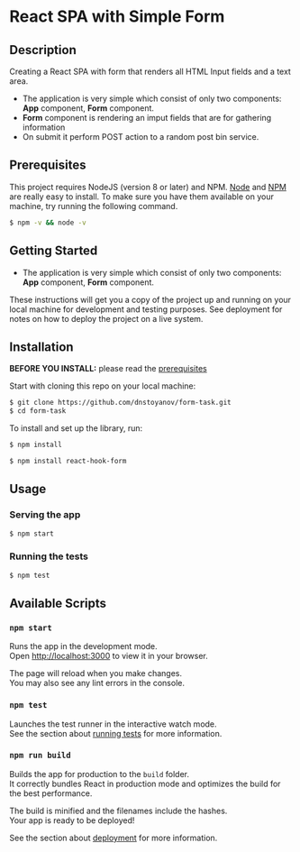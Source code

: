# React SPA with Simple Form


## Description
Creating a React SPA with form that renders all HTML Input fields and a text area.
- The application is very simple which consist of only two components: **App** component, **Form** component.
- **Form** component is rendering an imput fields that are for gathering information
- On submit it perform POST action to a random post bin service.

## Prerequisites

This project requires NodeJS (version 8 or later) and NPM.
[Node](http://nodejs.org/) and [NPM](https://npmjs.org/) are really easy to install.
To make sure you have them available on your machine,
try running the following command.

```sh
$ npm -v && node -v

```

## Getting Started
- The application is very simple which consist of only two components: **App** component, **Form** component.
 
These instructions will get you a copy of the project up and running on your local machine for development and testing purposes. See deployment for notes on how to deploy the project on a live system.

## Installation

**BEFORE YOU INSTALL:** please read the [prerequisites](#prerequisites)

Start with cloning this repo on your local machine:

```sh
$ git clone https://github.com/dnstoyanov/form-task.git
$ cd form-task
```

To install and set up the library, run:

```sh
$ npm install
```

```sh
$ npm install react-hook-form
```

## Usage

### Serving the app

```sh
$ npm start
```

### Running the tests

```sh
$ npm test
```


## Available Scripts
### `npm start`

Runs the app in the development mode.\
Open [http://localhost:3000](http://localhost:3000) to view it in your browser.

The page will reload when you make changes.\
You may also see any lint errors in the console.

### `npm test`

Launches the test runner in the interactive watch mode.\
See the section about [running tests](https://facebook.github.io/create-react-app/docs/running-tests) for more information.

### `npm run build`

Builds the app for production to the `build` folder.\
It correctly bundles React in production mode and optimizes the build for the best performance.

The build is minified and the filenames include the hashes.\
Your app is ready to be deployed!

See the section about [deployment](https://facebook.github.io/create-react-app/docs/deployment) for more information.